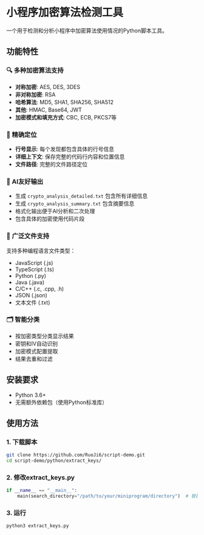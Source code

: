 # 小程序加密算法检测工具

一个用于检测和分析小程序中加密算法使用情况的Python脚本工具。

## 功能特性

### 🔍 多种加密算法支持
- **对称加密**: AES, DES, 3DES
- **非对称加密**: RSA
- **哈希算法**: MD5, SHA1, SHA256, SHA512
- **其他**: HMAC, Base64, JWT
- **加密模式和填充方式**: CBC, ECB, PKCS7等

### 📍 精确定位
- **行号显示**: 每个发现都包含具体的行号信息
- **详细上下文**: 保存完整的代码行内容和位置信息
- **文件路径**: 完整的文件路径定位

### 🤖 AI友好输出
- 生成 `crypto_analysis_detailed.txt` 包含所有详细信息
- 生成 `crypto_analysis_summary.txt` 包含摘要信息
- 格式化输出便于AI分析和二次处理
- 包含具体的加密使用代码片段

### 📂 广泛文件支持
支持多种编程语言文件类型：
- JavaScript (.js)
- TypeScript (.ts)
- Python (.py)
- Java (.java)
- C/C++ (.c, .cpp, .h)
- JSON (.json)
- 文本文件 (.txt)

### 🗂️ 智能分类
- 按加密类型分类显示结果
- 密钥和IV自动识别
- 加密模式配置提取
- 结果去重和过滤

## 安装要求

- Python 3.6+
- 无需额外依赖包（使用Python标准库）

## 使用方法

### 1. 下载脚本
```bash
git clone https://github.com/RuoJi6/script-demo.git
cd script-demo/python/extract_keys/
```

### 2. 修改extract_keys.py
```python
if __name__ == "__main__":
    main(search_directory="/path/to/your/miniprogram/directory")  # 替换为您的小程序目录路径
```

### 3. 运行
```bash
python3 extract_keys.py
```
